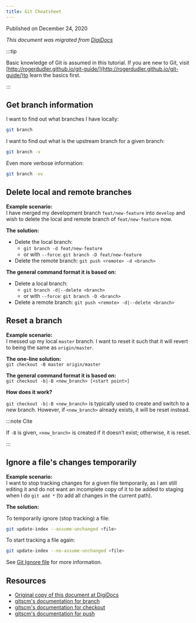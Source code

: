```yaml
---
title: Git Cheatsheet
---
```


Published on December 24, 2020

_This document was migrated from [DigiDocs](https://digipie.github.io/digidocs/git/cheat-sheet/)_

:::tip

Basic knowledge of Git is assumed in this tutorial. If you are new to Git, visit [http://rogerdudler.github.io/git-guide/](http://rogerdudler.github.io/git-guide/)to learn the basics first.

:::

## Get branch information

I want to find out what branches I have locally:

```bash
git branch
```

I want to find out what is the upstream branch for a given branch:

```bash
git branch -v
```

Even more verbose information:

```bash
git branch -vv
```

## Delete local and remote branches

**Example scenario:**  
I have merged my development branch `feat/new-feature` into `develop` and wish to delete the local and remote branch of `feat/new-feature` now.

**The solution:**

- Delete the local branch:
  - `git branch -d feat/new-feature`
  - or with `--force`: `git branch -D feat/new-feature`
- Delete the remote branch: `git push <remote> -d <branch>`

**The general command format it is based on:**

- Delete a local branch:
  - `git branch -d|--delete <branch>`
  - or with `--force`: `git branch -D <branch>`
- Delete a remote branch: `git push <remote> -d|--delete <branch>`

## Reset a branch

**Example scenario:**  
I messed up my local `master` branch. I want to reset it such that it will revert to being the same as `origin/master`.

**The one-line solution:**  
`git checkout -B master origin/master`

**The general command format it is based on:**  
`git checkout -b|-B <new_branch> [<start point>]`

**How does it work?**

`git checkout -b|-B <new_branch>` is typically used to create and switch to a new branch. However, if `<new_branch>` already exists, it will be reset instead.

:::note Cite

If `-B` is given, `<new_branch>` is created if it doesn’t exist; otherwise, it is reset.

:::

## Ignore a file's changes temporarily

**Example scenario:**  
I want to stop tracking changes for a given file temporarily, as I am still editing it and do not want an incomplete copy of it to be added to staging when I do `git add *` (to add all changes in the current path).

**The solution:**

To temporarily ignore (stop tracking) a file:

```bash
git update-index --assume-unchanged <file>
```

To start tracking a file again:

```bash
git update-index --no-assume-unchanged <file>
```

See [Git Ignore file](git-ignore-file#using-git-update-index) for more information.

## Resources

- [Original copy of this document at DigiDocs](https://digipie.github.io/digidocs/git/cheat-sheet/)
- [gitscm's documentation for branch](https://git-scm.com/docs/git-branch)
- [gitscm's documentation for checkout](https://git-scm.com/docs/git-checkout)
- [gitscm's documentation for push](https://git-scm.com/docs/git-push)
